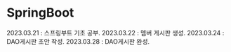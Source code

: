 # SpringBoot

2023.03.21 : 스프링부트 기초 공부.
2023.03.22 : 멤버 게시판 생성. 
2023.03.24 : DAO게시판 초안 작성.
2023.03.28 : DAO게시판 완성.
